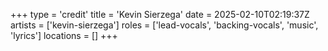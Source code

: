 +++
type = 'credit'
title = 'Kevin Sierzega'
date = 2025-02-10T02:19:37Z
artists = ['kevin-sierzega']
roles = ['lead-vocals', 'backing-vocals', 'music', 'lyrics']
locations = []
+++
